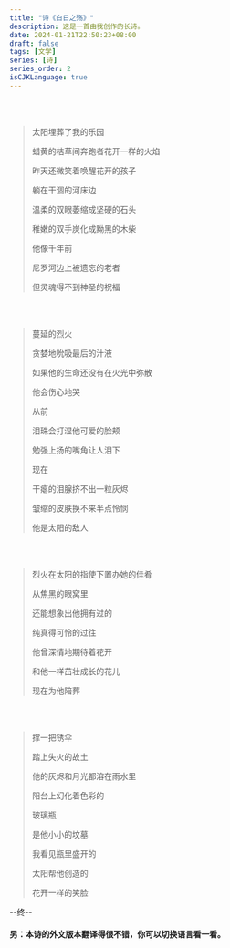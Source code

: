 ```yaml
---
title: "诗《白日之殇》"
description: 这是一首由我创作的长诗。
date: 2024-01-21T22:50:23+08:00
draft: false
tags: [文学]
series: [诗]
series_order: 2
isCJKLanguage: true
---
```

<br/><br/>
>太阳埋葬了我的乐园  
>
>蜡黄的枯草间奔跑者花开一样的火焰  
>
>昨天还微笑着唤醒花开的孩子  
>
>躺在干涸的河床边  
>
>温柔的双眼萎缩成坚硬的石头  
>
>稚嫩的双手炭化成黝黑的木柴  
>
>他像千年前  
>
>尼罗河边上被遗忘的老者  
>
>但灵魂得不到神圣的祝福  

<br/><br/>


>蔓延的烈火  
>
>贪婪地吮吸最后的汁液  
>
>如果他的生命还没有在火光中弥散  
>
>他会伤心地哭  
>
>从前  
>
>泪珠会打湿他可爱的脸颊  
>
>勉强上扬的嘴角让人泪下  
>
>现在  
>
>干瘪的泪腺挤不出一粒灰烬  
>
>皱缩的皮肤换不来半点怜悯  
>
>他是太阳的敌人

<br/><br/>

>烈火在太阳的指使下置办她的佳肴  
>
>从焦黑的眼窝里  
>
>还能想象出他拥有过的  
>
>纯真得可怜的过往  
>
>他曾深情地期待着花开  
>
>和他一样茁壮成长的花儿  
>
>现在为他陪葬 

<br/><br/>

>撑一把锈伞  
>
>踏上失火的故土  
>
>他的灰烬和月光都溶在雨水里  
>
>阳台上幻化着色彩的
>
>玻璃瓶  
>
>是他小小的坟墓  
>
>我看见瓶里盛开的
>
>太阳帮他创造的
>
>花开一样的笑脸  

--终--  

#### 另：本诗的外文版本翻译得很不错，你可以切换语言看一看。  

